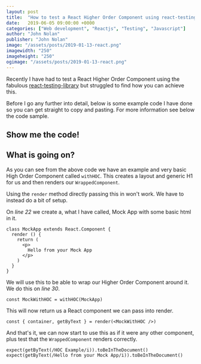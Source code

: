 ```yaml
---
layout: post
title:  "How to test a React Higher Order Component using react-testing-library and Jest"
date:   2019-06-05 09:00:00 +0000
categories: ["Web development", "Reactjs", "Testing", "Javascript"]
author: "John Nolan"
publisher: "John Nolan"
image: "/assets/posts/2019-01-13-react.png"
imagewidth: "250"
imageheight: "250"
ogimage: "/assets/posts/2019-01-13-react.png"
---
```


Recently I have had to test a React Higher Order Component using the fabulous [react-testing-library](https://github.com/testing-library/react-testing-library) but struggled to find how you can achieve this.

Before I go any further into detail, below is some example code I have done so you can get straight to copy and pasting. For more information see below the code sample.

## Show me the code!

<script src="https://gist.github.com/johnnolan/1c8075a9124506d75953b540adf7a3bd.js"></script>

## What is going on?

As you can see from the above code we have an example and very basic High Order Component called `withHOC`. This creates a layout and generic H1 for us and then renders our `WrappedComponent`.

Using the `render` method directly passing this in won't work. We have to instead do a bit of setup.

On *line 22* we create a, what I have called, Mock App with some basic html in it.

```
class MockApp extends React.Component {
  render () {
    return (
      <p>
        Hello from your Mock App
      </p>
    )
  }
}
```

We will use this to be able to wrap our Higher Order Component around it. We do this on *line 30*.

```
const MockWithHOC = withHOC(MockApp)
```

This will now return us a React component we can pass into render.

```
const { container, getByText } = render(<MockWithHOC />)
```

And that's it, we can now start to use this as if it were any other component, plus test that the `WrappedComponent` renders correctly.

```
expect(getByText(/HOC Example/i)).toBeInTheDocument()
expect(getByText(/Hello from your Mock App/i)).toBeInTheDocument()
```
